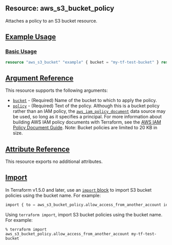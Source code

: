 ## Resource: aws\_s3\_bucket\_policy

Attaches a policy to an S3 bucket resource.

## [Example Usage](https://registry.terraform.io/providers/hashicorp/aws/latest/docs/resources/kms_key#example-usage)

### [Basic Usage](https://registry.terraform.io/providers/hashicorp/aws/latest/docs/resources/kms_key#basic-usage)

```terraform
resource "aws_s3_bucket" "example" { bucket = "my-tf-test-bucket" } resource "aws_s3_bucket_policy" "allow_access_from_another_account" { bucket = aws_s3_bucket.example.id policy = data.aws_iam_policy_document.allow_access_from_another_account.json } data "aws_iam_policy_document" "allow_access_from_another_account" { statement { principals { type = "AWS" identifiers = ["123456789012"] } actions = [ "s3:GetObject", "s3:ListBucket", ] resources = [ aws_s3_bucket.example.arn, "${aws_s3_bucket.example.arn}/*", ] } }
```

## [Argument Reference](https://registry.terraform.io/providers/hashicorp/aws/latest/docs/resources/kms_key#argument-reference)

This resource supports the following arguments:

-   [`bucket`](https://registry.terraform.io/providers/hashicorp/aws/latest/docs/resources/kms_key#bucket-4) - (Required) Name of the bucket to which to apply the policy.
-   [`policy`](https://registry.terraform.io/providers/hashicorp/aws/latest/docs/resources/kms_key#policy-9) - (Required) Text of the policy. Although this is a bucket policy rather than an IAM policy, the [`aws_iam_policy_document`](https://registry.terraform.io/providers/hashicorp/aws/latest/docs/data-sources/iam_policy_document) data source may be used, so long as it specifies a principal. For more information about building AWS IAM policy documents with Terraform, see the [AWS IAM Policy Document Guide](https://learn.hashicorp.com/terraform/aws/iam-policy). Note: Bucket policies are limited to 20 KB in size.

## [Attribute Reference](https://registry.terraform.io/providers/hashicorp/aws/latest/docs/resources/kms_key#attribute-reference)

This resource exports no additional attributes.

## [Import](https://registry.terraform.io/providers/hashicorp/aws/latest/docs/resources/kms_key#import)

In Terraform v1.5.0 and later, use an [`import` block](https://developer.hashicorp.com/terraform/language/import) to import S3 bucket policies using the bucket name. For example:

```terraform
import { to = aws_s3_bucket_policy.allow_access_from_another_account id = "my-tf-test-bucket" }
```

Using `terraform import`, import S3 bucket policies using the bucket name. For example:

```console
% terraform import aws_s3_bucket_policy.allow_access_from_another_account my-tf-test-bucket
```
